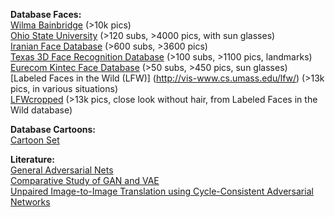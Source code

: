 **Database Faces:**  
[Wilma Bainbridge](http://www.wilmabainbridge.com/facememorability2.html) (>10k pics)  
[Ohio State University](http://www2.ece.ohio-state.edu/~aleix/ARdatabase.html) (>120 subs, >4000 pics, with sun glasses)  
[Iranian Face Database](http://www.iranprc.org/en/ifdb.php) (>600 subs, >3600 pics)  
[Texas 3D Face Recognition Database](http://live.ece.utexas.edu/research/texas3dfr/) (>100 subs, >1100 pics, landmarks)  
[Eurecom Kintec Face Database](http://rgb-d.eurecom.fr/) (>50 subs, >450 pics, sun glasses)  
[Labeled Faces in the Wild (LFW)] (http://vis-www.cs.umass.edu/lfw/) (>13k pics, in various situations)  
[LFWcropped](http://conradsanderson.id.au/lfwcrop/) (>13k pics, close look without hair, from Labeled Faces in the Wild database)  



**Database Cartoons:**  
[Cartoon Set](https://google.github.io/cartoonset/index.html)  

**Literature:**  
[General Adversarial Nets](https://papers.nips.cc/paper/5423-generative-adversarial-nets.pdf)  
[Comparative Study of GAN and VAE](https://pdfs.semanticscholar.org/76f1/3771f6914d1ef224f341f51b62f4b630e732.pdf)  
[Unpaired Image-to-Image Translation
using Cycle-Consistent Adversarial Networks](http://openaccess.thecvf.com/content_ICCV_2017/papers/Zhu_Unpaired_Image-To-Image_Translation_ICCV_2017_paper.pdf)  
